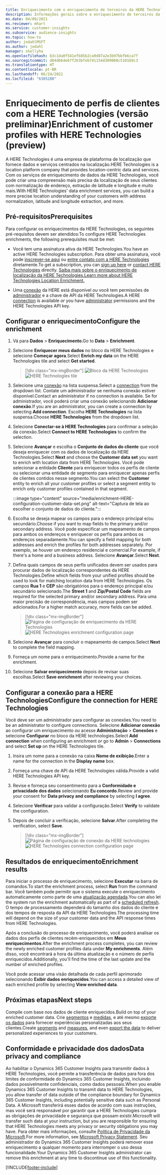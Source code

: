 ```yaml
---
title: Enriquecimento com o enriquecimento de terceiros da HERE Technologies
description: Informações gerais sobre o enriquecimento de terceiros da HERE Technologies.
ms.date: 04/09/2021
ms.reviewer: mhart
ms.service: customer-insights
ms.subservice: audience-insights
ms.topic: how-to
author: jodahlMSFT
ms.author: jodahl
manager: shellyha
ms.openlocfilehash: b3c1da0f541efb85b2ca9d87a2e3b97bbfb6ca7f
ms.sourcegitcommit: d84d664e67f263bfeb741154d309088c5101b9c3
ms.translationtype: HT
ms.contentlocale: pt-BR
ms.lasthandoff: 06/24/2021
ms.locfileid: "6305280"
---
```

# <a name="enrichment-of-customer-profiles-with-here-technologies-preview"></a><span data-ttu-id="ad9d6-103">Enriquecimento de perfis de clientes com a HERE Technologies (versão preliminar)</span><span class="sxs-lookup"><span data-stu-id="ad9d6-103">Enrichment of customer profiles with HERE Technologies (preview)</span></span>

<span data-ttu-id="ad9d6-104">A HERE Technologies é uma empresa de plataforma de localização que fornece dados e serviços centrados na localização.</span><span class="sxs-lookup"><span data-stu-id="ad9d6-104">HERE Technologies is a location platform company that provides location-centric data and services.</span></span> <span data-ttu-id="ad9d6-105">Com os serviços de enriquecimento de dados da HERE Technologies, você pode criar uma compreensão mais precisa da localização de seus clientes com normalização de endereço, extração de latitude e longitude e muito mais.</span><span class="sxs-lookup"><span data-stu-id="ad9d6-105">With HERE Technologies' data enrichment services, you can build a more precise location understanding of your customers with address normalization, latitude and longitude extraction, and more.</span></span>

## <a name="prerequisites"></a><span data-ttu-id="ad9d6-106">Pré-requisitos</span><span class="sxs-lookup"><span data-stu-id="ad9d6-106">Prerequisites</span></span>

<span data-ttu-id="ad9d6-107">Para configurar os enriquecimentos da HERE Technologies, os seguintes pré-requisitos devem ser atendidos:</span><span class="sxs-lookup"><span data-stu-id="ad9d6-107">To configure HERE Technologies enrichments, the following prerequisites must be met:</span></span>

- <span data-ttu-id="ad9d6-108">Você tem uma assinatura ativa da HERE Technologies.</span><span class="sxs-lookup"><span data-stu-id="ad9d6-108">You have an active HERE Technologies subscription.</span></span> <span data-ttu-id="ad9d6-109">Para obter uma assinatura, você pode [inscrever-se aqui](https://developer.here.com/sign-up?utm_medium=referral&utm_source=Microsoft-Dynamics-CI&create=Freemium-Basic) ou [entre contato com a HERE Technologies](https://developer.here.com/help?utm_medium=referral&utm_source=Microsoft-Dynamics-CI#how-can-we-help-you) diretamente.</span><span class="sxs-lookup"><span data-stu-id="ad9d6-109">To get a subscription, you can [sign up here](https://developer.here.com/sign-up?utm_medium=referral&utm_source=Microsoft-Dynamics-CI&create=Freemium-Basic) or [contact HERE Technologies](https://developer.here.com/help?utm_medium=referral&utm_source=Microsoft-Dynamics-CI#how-can-we-help-you) directly.</span></span> [<span data-ttu-id="ad9d6-110">Saiba mais sobre o enriquecimento de localização da HERE Technologies.</span><span class="sxs-lookup"><span data-stu-id="ad9d6-110">Learn more about HERE Technologies Location Enrichment.</span></span>](https://developer.here.com/location-enrichment?cid=Dev-MicrosoftDynamics-DB-0-Dev-&utm_source=MicrosoftDynamics&utm_medium=referral&utm_campaign=Online_Dev_ReferralMicrosoft)

- <span data-ttu-id="ad9d6-111">Uma [conexão](connections.md) da HERE está disponível *ou* você tem permissões de [administrador](permissions.md#administrator) e a chave de API da HERE Technologies.</span><span class="sxs-lookup"><span data-stu-id="ad9d6-111">A HERE [connection](connections.md) is available *or* you have [administrator](permissions.md#administrator) permissions and the HERE Technologies API key.</span></span>

## <a name="configure-the-enrichment"></a><span data-ttu-id="ad9d6-112">Configurar o enriquecimento</span><span class="sxs-lookup"><span data-stu-id="ad9d6-112">Configure the enrichment</span></span>

1. <span data-ttu-id="ad9d6-113">Vá para **Dados** > **Enriquecimento**.</span><span class="sxs-lookup"><span data-stu-id="ad9d6-113">Go to **Data** > **Enrichment**.</span></span> 

1. <span data-ttu-id="ad9d6-114">Selecione **Enriquecer meus dados** no bloco da HERE Technologies e selecione **Começar agora**.</span><span class="sxs-lookup"><span data-stu-id="ad9d6-114">Select **Enrich my data** on the HERE Technologies tile and select **Get started**.</span></span>

   > [!div class="mx-imgBorder"]
   > <span data-ttu-id="ad9d6-115">![Bloco da HERE Technologies](media/HERE-tile.png "Bloco da HERE Technologies")</span><span class="sxs-lookup"><span data-stu-id="ad9d6-115">![HERE Technologies tile](media/HERE-tile.png "HERE Technologies tile")</span></span>

1. <span data-ttu-id="ad9d6-116">Selecione uma [conexão](connections.md) na lista suspensa.</span><span class="sxs-lookup"><span data-stu-id="ad9d6-116">Select a [connection](connections.md) from the dropdown list.</span></span> <span data-ttu-id="ad9d6-117">Contate um administrador se nenhuma conexão estiver disponível.</span><span class="sxs-lookup"><span data-stu-id="ad9d6-117">Contact  an administrator if no connection is available.</span></span> <span data-ttu-id="ad9d6-118">Se for administrador, você poderá criar uma conexão selecionando **Adicionar conexão**.</span><span class="sxs-lookup"><span data-stu-id="ad9d6-118">If you are an administrator, you can create a connection by selecting **Add connection**.</span></span> <span data-ttu-id="ad9d6-119">Escolha **HERE Technologies** na lista suspensa.</span><span class="sxs-lookup"><span data-stu-id="ad9d6-119">Choose **HERE Technologies** from the dropdown list.</span></span> 

1. <span data-ttu-id="ad9d6-120">Selecione **Conectar-se à HERE Technologies** para confirmar a seleção da conexão.</span><span class="sxs-lookup"><span data-stu-id="ad9d6-120">Select **Connect to HERE Technologies** to confirm the selection.</span></span>

1.  <span data-ttu-id="ad9d6-121">Selecione **Avançar** e escolha o **Conjunto de dados do cliente** que você deseja enriquecer com os dados de localização da HERE Technologies.</span><span class="sxs-lookup"><span data-stu-id="ad9d6-121">Select **Next** and choose the **Customer data set** you want to enrich with location data from HERE Technologies.</span></span> <span data-ttu-id="ad9d6-122">Você pode selecionar a entidade **Cliente** para enriquecer todos os perfis de cliente ou selecionar uma entidade de segmento para enriquecer apenas perfis de clientes contidos nesse segmento.</span><span class="sxs-lookup"><span data-stu-id="ad9d6-122">You can select the **Customer** entity to enrich all your customer profiles or select a segment entity to enrich only customer profiles contained in that segment.</span></span>

    :::image type="content" source="media/enrichment-HERE-configuration-customer-data-set.png" alt-text="Captura de tela ao escolher o conjunto de dados do cliente.":::

1. <span data-ttu-id="ad9d6-124">Escolha se deseja mapear os campos para o endereço principal e/ou secundário.</span><span class="sxs-lookup"><span data-stu-id="ad9d6-124">Choose if you want to map fields to the primary and/or secondary address.</span></span> <span data-ttu-id="ad9d6-125">Você pode especificar um mapeamento de campos para ambos os endereços e enriquecer os perfis para ambos os endereços separadamente.</span><span class="sxs-lookup"><span data-stu-id="ad9d6-125">You can specify a field mapping for both addresses and enrich the profiles for both addresses separately.</span></span> <span data-ttu-id="ad9d6-126">Por exemplo, se houver um endereço residencial e comercial.</span><span class="sxs-lookup"><span data-stu-id="ad9d6-126">For example, if there's a home and a business address.</span></span> <span data-ttu-id="ad9d6-127">Selecione **Avançar**.</span><span class="sxs-lookup"><span data-stu-id="ad9d6-127">Select **Next**.</span></span>

1. <span data-ttu-id="ad9d6-128">Defina quais campos de seus perfis unificados devem ser usados para procurar dados de localização correspondentes da HERE Technologies.</span><span class="sxs-lookup"><span data-stu-id="ad9d6-128">Define which fields from your unified profiles should be used to look for matching location data from HERE Technologies.</span></span> <span data-ttu-id="ad9d6-129">Os campos **Rua 1** e **CEP** são obrigatórios para o endereço principal e/ou secundário selecionado.</span><span class="sxs-lookup"><span data-stu-id="ad9d6-129">The **Street 1** and **Zip/Postal Code** fields are required for the selected primary and/or secondary address.</span></span> <span data-ttu-id="ad9d6-130">Para uma maior precisão de correspondência, mais campos podem ser adicionados.</span><span class="sxs-lookup"><span data-stu-id="ad9d6-130">For a higher match accuracy, more fields can be added.</span></span>

   > [!div class="mx-imgBorder"]
   > <span data-ttu-id="ad9d6-131">![Página de configuração de enriquecimento da HERE Technologies](media/enrichment-HERE-configuration.png "Página de configuração de enriquecimento da HERE Technologies")</span><span class="sxs-lookup"><span data-stu-id="ad9d6-131">![HERE Technologies enrichment configuration page](media/enrichment-HERE-configuration.png "HERE Technologies enrichment configuration page")</span></span>

1. <span data-ttu-id="ad9d6-132">Selecione **Avançar** para concluir o mapeamento de campos.</span><span class="sxs-lookup"><span data-stu-id="ad9d6-132">Select **Next** to complete the field mapping.</span></span>

1. <span data-ttu-id="ad9d6-133">Forneça um nome para o enriquecimento.</span><span class="sxs-lookup"><span data-stu-id="ad9d6-133">Provide a name for the enrichment.</span></span> 

1. <span data-ttu-id="ad9d6-134">Selecione **Salvar enriquecimento** depois de revisar suas escolhas.</span><span class="sxs-lookup"><span data-stu-id="ad9d6-134">Select **Save enrichment** after reviewing your choices.</span></span>

## <a name="configure-the-connection-for-here-technologies"></a><span data-ttu-id="ad9d6-135">Configurar a conexão para a HERE Technologies</span><span class="sxs-lookup"><span data-stu-id="ad9d6-135">Configure the connection for HERE Technologies</span></span> 

<span data-ttu-id="ad9d6-136">Você deve ser um administrador para configurar as conexões.</span><span class="sxs-lookup"><span data-stu-id="ad9d6-136">You need to be an administrator to configure connections.</span></span> <span data-ttu-id="ad9d6-137">Selecione **Adicionar conexão** ao configurar um enriquecimento *ou* acesse **Administração** > **Conexões** e selecione **Configurar** no bloco da HERE technologies.</span><span class="sxs-lookup"><span data-stu-id="ad9d6-137">Select **Add connection** when configuring an enrichment *or* go to **Admin** > **Connections** and select **Set up** on the HERE Technologies tile.</span></span>

1. <span data-ttu-id="ad9d6-138">Insira um nome para a conexão na caixa **Nome de exibição**.</span><span class="sxs-lookup"><span data-stu-id="ad9d6-138">Enter a name for the connection in the **Display name** box.</span></span>

1. <span data-ttu-id="ad9d6-139">Forneça uma chave de API da HERE Technologies válida.</span><span class="sxs-lookup"><span data-stu-id="ad9d6-139">Provide a valid HERE Technologies API key.</span></span>

1. <span data-ttu-id="ad9d6-140">Revise e forneça seu consentimento para a **Conformidade e privacidade dos dados** selecionando **Eu concordo**.</span><span class="sxs-lookup"><span data-stu-id="ad9d6-140">Review and provide your consent for **Data privacy and compliance** by selecting **I agree**.</span></span>

1. <span data-ttu-id="ad9d6-141">Selecione **Verificar** para validar a configuração.</span><span class="sxs-lookup"><span data-stu-id="ad9d6-141">Select **Verify** to validate the configuration.</span></span>

1. <span data-ttu-id="ad9d6-142">Depois de concluir a verificação, selecione **Salvar**.</span><span class="sxs-lookup"><span data-stu-id="ad9d6-142">After completing the verification, select **Save**.</span></span>

   > [!div class="mx-imgBorder"]
   > <span data-ttu-id="ad9d6-143">![Página de configuração de conexão da HERE technologies](media/enrichment-HERE-connection.png "Página de configuração de conexão da HERE technologies")</span><span class="sxs-lookup"><span data-stu-id="ad9d6-143">![HERE Technologies connection configuration page](media/enrichment-HERE-connection.png "HERE Technologies connection configuration page")</span></span>

## <a name="enrichment-results"></a><span data-ttu-id="ad9d6-144">Resultados de enriquecimento</span><span class="sxs-lookup"><span data-stu-id="ad9d6-144">Enrichment results</span></span>

<span data-ttu-id="ad9d6-145">Para iniciar o processo de enriquecimento, selecione **Executar** na barra de comandos.</span><span class="sxs-lookup"><span data-stu-id="ad9d6-145">To start the enrichment process, select **Run** from the command bar.</span></span> <span data-ttu-id="ad9d6-146">Você também pode permitir que o sistema execute o enriquecimento automaticamente como parte de uma [atualização agendada](system.md#schedule-tab).</span><span class="sxs-lookup"><span data-stu-id="ad9d6-146">You can also let the system run the enrichment automatically as part of a [scheduled refresh](system.md#schedule-tab).</span></span> <span data-ttu-id="ad9d6-147">O tempo de processamento dependerá do tamanho dos dados do cliente e dos tempos de resposta da API da HERE Technologies.</span><span class="sxs-lookup"><span data-stu-id="ad9d6-147">The processing time will depend on the size of your customer data and the API response times from HERE Technologies.</span></span>

<span data-ttu-id="ad9d6-148">Após a conclusão do processo de enriquecimento, você poderá analisar os dados dos perfis de clientes recém-enriquecidos em **Meus enriquecimentos**.</span><span class="sxs-lookup"><span data-stu-id="ad9d6-148">After the enrichment process completes, you can review the newly enriched customer profiles data under **My enrichments**.</span></span> <span data-ttu-id="ad9d6-149">Além disso, você encontrará a hora da última atualização e o número de perfis enriquecidos.</span><span class="sxs-lookup"><span data-stu-id="ad9d6-149">Additionally, you'll find the time of the last update and the number of enriched profiles.</span></span>

<span data-ttu-id="ad9d6-150">Você pode acessar uma visão detalhada de cada perfil aprimorado selecionando **Exibir dados enriquecidos**.</span><span class="sxs-lookup"><span data-stu-id="ad9d6-150">You can access a detailed view of each enriched profile by selecting **View enriched data**.</span></span>

## <a name="next-steps"></a><span data-ttu-id="ad9d6-151">Próximas etapas</span><span class="sxs-lookup"><span data-stu-id="ad9d6-151">Next steps</span></span>

<span data-ttu-id="ad9d6-152">Compile com base nos dados de cliente enriquecidos.</span><span class="sxs-lookup"><span data-stu-id="ad9d6-152">Build on top of your enriched customer data.</span></span> <span data-ttu-id="ad9d6-153">Crie [segmentos](segments.md) e [medidas](measures.md), e até mesmo [exporte os dados](export-destinations.md) para fornecer experiências personalizadas aos seus clientes.</span><span class="sxs-lookup"><span data-stu-id="ad9d6-153">Create [segments](segments.md) and [measures](measures.md), and even [export the data](export-destinations.md) to deliver personalized experiences to your customers.</span></span>

## <a name="data-privacy-and-compliance"></a><span data-ttu-id="ad9d6-154">Conformidade e privacidade dos dados</span><span class="sxs-lookup"><span data-stu-id="ad9d6-154">Data privacy and compliance</span></span>

<span data-ttu-id="ad9d6-155">Ao habilitar o Dynamics 365 Customer Insights para transmitir dados à HERE Technologies, você permite a transferência de dados para fora dos limites de conformidade do Dynamics 365 Customer Insights, incluindo dados possivelmente confidenciais, como dados pessoais.</span><span class="sxs-lookup"><span data-stu-id="ad9d6-155">When you enable Dynamics 365 Customer Insights to transmit data to HERE Technologies, you allow transfer of data outside of the compliance boundary for Dynamics 365 Customer Insights, including potentially sensitive data such as Personal Data.</span></span> <span data-ttu-id="ad9d6-156">A Microsoft transferirá esses dados de acordo com suas instruções, mas você será responsável por garantir que a HERE Technologies cumpra as obrigações de privacidade e segurança que possam existir.</span><span class="sxs-lookup"><span data-stu-id="ad9d6-156">Microsoft will transfer such data at your instruction, but you are responsible for ensuring that HERE Technologies meets any privacy or security obligations you may have.</span></span> <span data-ttu-id="ad9d6-157">Para obter mais informações, consulte [Política de Privacidade da Microsoft](https://go.microsoft.com/fwlink/?linkid=396732).</span><span class="sxs-lookup"><span data-stu-id="ad9d6-157">For more information, see [Microsoft Privacy Statement](https://go.microsoft.com/fwlink/?linkid=396732).</span></span>
<span data-ttu-id="ad9d6-158">Seu administrador do Dynamics 365 Customer Insights poderá remover esse enriquecimento a qualquer momento para interromper o uso dessa funcionalidade.</span><span class="sxs-lookup"><span data-stu-id="ad9d6-158">Your Dynamics 365 Customer Insights administrator can remove this enrichment at any time to discontinue use of this functionality.</span></span>


[!INCLUDE[footer-include](../includes/footer-banner.md)]
